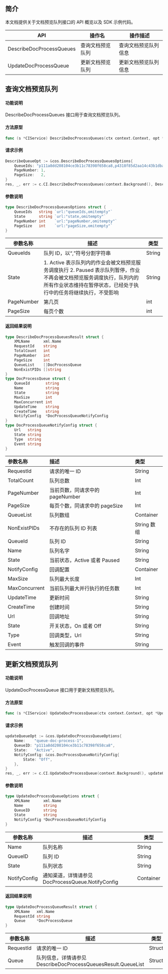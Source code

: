 

## 简介
本文档提供关于文档预览队列接口的 API 概览以及 SDK 示例代码。

| API            | 操作名       | 操作描述     |
| --------------- | ------------ | -------- |
| DescribeDocProcessQueues  |     查询文档预览队列     | 查询文档预览队列信息 |
| UpdateDocProcessQueue    |   更新文档预览队列       | 更新文档预览队列信息 |


## 查询文档预览队列

#### 功能说明

DescribeDocProcessQueues 接口用于查询文档预览队列。

#### 方法原型
```go
func (s *CIService) DescribeDocProcessQueues(ctx context.Context, opt *DescribeDocProcessQueuesOptions) (*DescribeDocProcessQueuesResult, *Response, error)
```

#### 请求示例
```go
DescribeQueueOpt := &cos.DescribeDocProcessQueuesOptions{
	QueueIds: "p111a8dd208104ce3b11c78398f658ca8,p4318f85d2aa14c43b1dba6f9b78be9b3,aacb2bb066e9c4478834d4196e76c49d3",
	PageNumber: 1,
	PageSize:   2,
}
res, _, err := c.CI.DescribeDocProcessQueues(context.Background(), DescribeQueueOpt)
```

#### 参数说明

```go
type DescribeDocProcessQueuesOptions struct {
    QueueIds   string `url:"queueIds,omitempty"`
    State      string `url:"state,omitempty"`
    PageNumber int    `url:"pageNumber,omitempty"`
    PageSize   int    `url:"pageSize,omitempty"`
}
```

| 参数名称| 描述  | 类型  |
| ----| ---- | ---- |
| QueueIds | 队列 ID，以“,”符号分割字符串 | String             |
| State | 1. Active 表示队列内的作业会被文档预览服务调度执行 2. Paused 表示队列暂停，作业不再会被文档预览服务调度执行，队列内的所有作业状态维持在暂停状态，已经处于执行中的任务将继续执行，不受影响 | String      |
| PageNumber | 第几页 | int |
| PageSize | 每页个数 | int |

#### 返回结果说明

```go
type DescribeDocProcessQueuesResult struct {
    XMLName      xml.Name          
    RequestId    string            
    TotalCount   int
    PageNumber   int
    PageSize     int
    QueueList    []DocProcessQueue 
    NonExistPIDs []string
}
type DocProcessQueue struct { 
    QueueId       string
    Name          string
    State         string
    MaxSize       int
    MaxConcurrent int
    UpdateTime    string
    CreateTime    string
    NotifyConfig  *DocProcessQueueNotifyConfig
}
type DocProcessQueueNotifyConfig struct { 
    Url   string
    State string
    Type  string
    Event string
}
```

| 参数名称     | 描述                            | 类型       |
| :----------- | :------------------------------ | :--------- |
| RequestId    | 请求的唯一 ID                   | String     |
| TotalCount   | 队列总数                        | Int        |
| PageNumber   | 当前页数，同请求中的 pageNumber | Int        |
| PageSize     | 每页个数，同请求中的 pageSize   | Int        |
| QueueList    | 队列数组                        | Container  |
| NonExistPIDs | 不存在的队列 ID 列表            | String 数组 |
| QueueId       | 队列 ID                      | String    |
| Name          | 队列名字                     | String    |
| State         | 当前状态，Active 或者 Paused | String    |
| NotifyConfig  | 回调配置                     | Container |
| MaxSize       | 队列最大长度                 | Int       |
| MaxConcurrent | 当前队列最大并行执行的任务数 | Int       |
| UpdateTime    | 更新时间                     | String    |
| CreateTime    | 创建时间                     | String    |
| Url      | 回调地址              | String |
| State    | 开关状态，On 或者 Off | String |
| Type     | 回调类型，Url         | String |
| Event    | 触发回调的事件        | String |


## 更新文档预览队列

#### 功能说明

UpdateDocProcessQueue 接口用于更新文档预览队列。

#### 方法原型

```go
func (s *CIService) UpdateDocProcessQueue(ctx context.Context, opt *UpdateDocProcessQueueOptions) (*UpdateDocProcessQueueResult, *Response, error)
```

#### 请求示例
```go
updateQueueOpt := &cos.UpdateDocProcessQueueOptions{
	Name:    "queue-doc-process-1",
	QueueID: "p111a8dd208104ce3b11c78398f658ca8",
	State:   "Active",
	NotifyConfig: &cos.DocProcessQueueNotifyConfig{
		State: "Off",
	},
}
res, _, err := c.CI.UpdateDocProcessQueue(context.Background(), updateQueueOpt)
```
#### 参数说明

```go
type UpdateDocProcessQueueOptions struct {
    XMLName      xml.Name
    Name         string
    QueueID      string
    State        string
    NotifyConfig *DocProcessQueueNotifyConfig
}
```

| 参数名称| 描述  | 类型  |
| ----| ---- | ---- |
| Name | 队列名称 | String             |
| QueueID | 队列 ID | String      |
| State | 队列状态 | String |
| NotifyConfig | 通知渠道，详情请参见 DocProcessQueue.NotifyConfig | Container |

#### 返回结果说明

```go
type UpdateDocProcessQueueResult struct {
    XMLName   xml.Name
    RequestId string
    Queue     *DocProcessQueue
}
```

| 参数名称  | 描述                                                         | 类型   |
| --------- | ------------------------------------------------------------ | ------ |
| RequestId | 请求的唯一 ID                                                | Struct |
| Queue     | 队列信息，详情请参见 DescribeDocProcessQueuesResult.QueueList | Struct |



